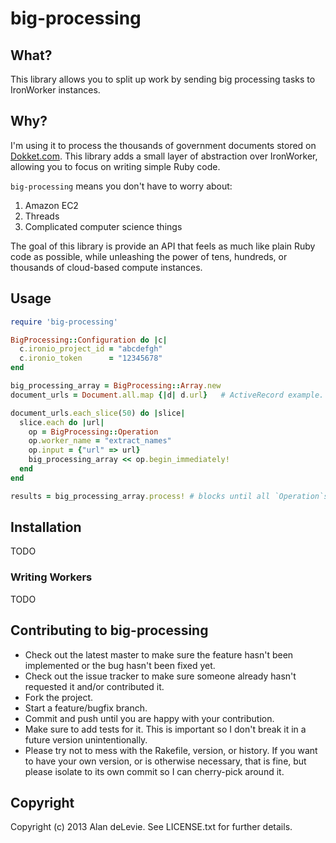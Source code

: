 # big-processing

## What?

This library allows you to split up work by sending big processing tasks to IronWorker instances.

## Why?

I'm using it to process the thousands of government documents stored on [Dokket.com](http://dokket.com). This library adds a small layer of abstraction over IronWorker, allowing you to focus on writing simple Ruby code.

`big-processing` means you don't have to worry about:

1. Amazon EC2
2. Threads
3. Complicated computer science things

The goal of this library is provide an API that feels as much like plain Ruby code as possible, while unleashing the power of tens, hundreds, or thousands of cloud-based compute instances.

## Usage

```ruby
require 'big-processing'

BigProcessing::Configuration do |c|
  c.ironio_project_id = "abcdefgh"
  c.ironio_token      = "12345678"
end

big_processing_array = BigProcessing::Array.new
document_urls = Document.all.map {|d| d.url}   # ActiveRecord example. This could be anything, all you need is an Array.

document_urls.each_slice(50) do |slice|
  slice.each do |url|
    op = BigProcessing::Operation
    op.worker_name = "extract_names"
    op.input = {"url" => url}
    big_processing_array << op.begin_immediately!
  end
end

results = big_processing_array.process! # blocks until all `Operation`s have finished.
```

## Installation

TODO

### Writing Workers

TODO

## Contributing to big-processing
 
* Check out the latest master to make sure the feature hasn't been implemented or the bug hasn't been fixed yet.
* Check out the issue tracker to make sure someone already hasn't requested it and/or contributed it.
* Fork the project.
* Start a feature/bugfix branch.
* Commit and push until you are happy with your contribution.
* Make sure to add tests for it. This is important so I don't break it in a future version unintentionally.
* Please try not to mess with the Rakefile, version, or history. If you want to have your own version, or is otherwise necessary, that is fine, but please isolate to its own commit so I can cherry-pick around it.

## Copyright

Copyright (c) 2013 Alan deLevie. See LICENSE.txt for
further details.

